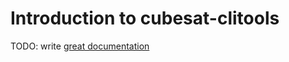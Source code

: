 # Introduction to cubesat-clitools

TODO: write [great documentation](http://jacobian.org/writing/what-to-write/)

